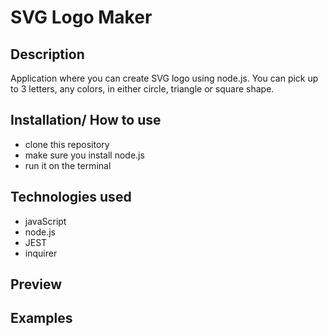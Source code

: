 # SVG Logo Maker
## Description
Application where you can create SVG logo using node.js. You can pick up to 3 letters, any colors, in either circle, triangle or square shape.

## Installation/ How to use
- clone this repository 
- make sure you install node.js
- run it on the terminal

## Technologies used
- javaScript
- node.js
- JEST
- inquirer 

## Preview



## Examples




